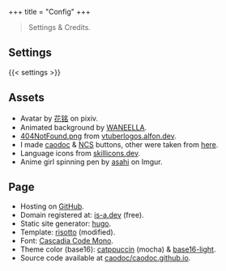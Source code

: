 +++
title = "Config"
+++

> Settings & Credits.

## Settings
{{< settings >}}

## Assets
+ Avatar by [花铭](https://www.pixiv.net/en/users/70483399) on pixiv.
+ Animated background by [WANEELLA](https://waneella.tumblr.com/).
+ [404NotFound.png](/media/404NotFound.png) from [vtuberlogos.alfon.dev](https://vtuberlogos.alfon.dev/).
+ I made [caodoc](/assets/caodoc-webring.png) & [NCS](/assets/ncs.gif) buttons, other were taken from [here](https://cyber.dabamos.de/88x31/).
+ Language icons from [skillicons.dev](https://skillicons.dev/).
+ Anime girl spinning pen by [asahi](https://imgur.com/asahi-wKjtZg3) on Imgur.

## Page
+ Hosting on [GitHub](https://pages.github.com).
+ Domain registered at: [is-a.dev](https://is-a.dev) (free).
+ Static site generator: [hugo](https://gohugo.io).
+ Template: [risotto](https://github.com/joeroe/risotto) (modified).
+ Font: [Cascadia Code Mono](https://github.com/microsoft/cascadia-code).
+ Theme color (base16):
[catppuccin](https://github.com/catppuccin/catppuccin) (mocha)
& [base16-light](/css/palettes/base16-light.css).
+ Source code available at [caodoc/caodoc.github.io](https://github.com/caodoc/caodoc.github.io).